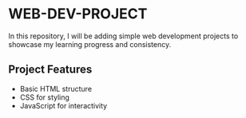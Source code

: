 # WEB-DEV-PROJECT

In this repository, I will be adding simple web development projects to showcase my learning progress and consistency.

## Project Features

- Basic HTML structure
- CSS for styling
- JavaScript for interactivity
